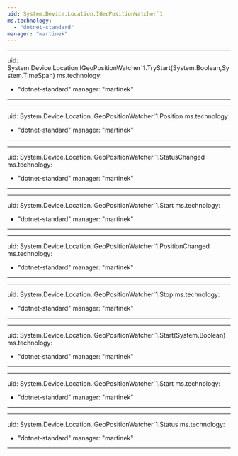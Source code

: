 ```yaml
---
uid: System.Device.Location.IGeoPositionWatcher`1
ms.technology: 
  - "dotnet-standard"
manager: "martinek"
---
```


---
uid: System.Device.Location.IGeoPositionWatcher`1.TryStart(System.Boolean,System.TimeSpan)
ms.technology: 
  - "dotnet-standard"
manager: "martinek"
---

---
uid: System.Device.Location.IGeoPositionWatcher`1.Position
ms.technology: 
  - "dotnet-standard"
manager: "martinek"
---

---
uid: System.Device.Location.IGeoPositionWatcher`1.StatusChanged
ms.technology: 
  - "dotnet-standard"
manager: "martinek"
---

---
uid: System.Device.Location.IGeoPositionWatcher`1.Start
ms.technology: 
  - "dotnet-standard"
manager: "martinek"
---

---
uid: System.Device.Location.IGeoPositionWatcher`1.PositionChanged
ms.technology: 
  - "dotnet-standard"
manager: "martinek"
---

---
uid: System.Device.Location.IGeoPositionWatcher`1.Stop
ms.technology: 
  - "dotnet-standard"
manager: "martinek"
---

---
uid: System.Device.Location.IGeoPositionWatcher`1.Start(System.Boolean)
ms.technology: 
  - "dotnet-standard"
manager: "martinek"
---

---
uid: System.Device.Location.IGeoPositionWatcher`1.Start
ms.technology: 
  - "dotnet-standard"
manager: "martinek"
---

---
uid: System.Device.Location.IGeoPositionWatcher`1.Status
ms.technology: 
  - "dotnet-standard"
manager: "martinek"
---
